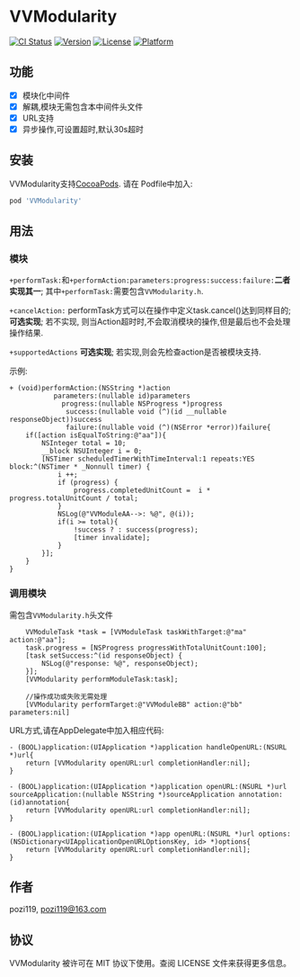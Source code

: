 # VVModularity

[![CI Status](https://img.shields.io/travis/pozi119/VVModularity.svg?style=flat)](https://travis-ci.org/pozi119/VVModularity)
[![Version](https://img.shields.io/cocoapods/v/VVModularity.svg?style=flat)](https://cocoapods.org/pods/VVModularity)
[![License](https://img.shields.io/cocoapods/l/VVModularity.svg?style=flat)](https://cocoapods.org/pods/VVModularity)
[![Platform](https://img.shields.io/cocoapods/p/VVModularity.svg?style=flat)](https://cocoapods.org/pods/VVModularity)

## 功能

* [x] 模块化中间件
* [x] 解耦,模块无需包含本中间件头文件
* [x] URL支持
* [x] 异步操作,可设置超时,默认30s超时

## 安装

VVModularity支持[CocoaPods](https://cocoapods.org). 请在 Podfile中加入:

```ruby
pod 'VVModularity'
```

## 用法
### 模块
`+performTask:`和`+performAction:parameters:progress:success:failure:`**二者实现其一**; 其中`+performTask:`需要包含`VVModularity.h`.

`+cancelAction:` performTask方式可以在操作中定义task.cancel()达到同样目的; **可选实现**; 若不实现, 则当Action超时时,不会取消模块的操作,但是最后也不会处理操作结果.

`+supportedActions` **可选实现**; 若实现,则会先检查action是否被模块支持.

示例:
```objc
+ (void)performAction:(NSString *)action
           parameters:(nullable id)parameters
             progress:(nullable NSProgress *)progress
              success:(nullable void (^)(id __nullable responseObject))success
              failure:(nullable void (^)(NSError *error))failure{
    if([action isEqualToString:@"aa"]){
        NSInteger total = 10;
        __block NSUInteger i = 0;
        [NSTimer scheduledTimerWithTimeInterval:1 repeats:YES block:^(NSTimer * _Nonnull timer) {
            i ++;
            if (progress) {
                progress.completedUnitCount =  i * progress.totalUnitCount / total;
            }
            NSLog(@"VVModuleAA-->: %@", @(i));
            if(i >= total){
                !success ? : success(progress);
                [timer invalidate];
            }
        }];
    }
}
```

### 调用模块
需包含`VVModularity.h`头文件
```objc
    VVModuleTask *task = [VVModuleTask taskWithTarget:@"ma" action:@"aa"];
    task.progress = [NSProgress progressWithTotalUnitCount:100];
    [task setSuccess:^(id responseObject) {
        NSLog(@"response: %@", responseObject);
    }];
    [VVModularity performModuleTask:task];
    
    //操作成功或失败无需处理
    [VVModularity performTarget:@"VVModuleBB" action:@"bb" parameters:nil]
```
URL方式,请在AppDelegate中加入相应代码:
```objc
- (BOOL)application:(UIApplication *)application handleOpenURL:(NSURL *)url{
    return [VVModularity openURL:url completionHandler:nil];
}

- (BOOL)application:(UIApplication *)application openURL:(NSURL *)url sourceApplication:(nullable NSString *)sourceApplication annotation:(id)annotation{
    return [VVModularity openURL:url completionHandler:nil];
}

- (BOOL)application:(UIApplication *)app openURL:(NSURL *)url options:(NSDictionary<UIApplicationOpenURLOptionsKey, id> *)options{
    return [VVModularity openURL:url completionHandler:nil];
}
```

## 作者

pozi119, pozi119@163.com

## 协议

VVModularity 被许可在 MIT 协议下使用。查阅 LICENSE 文件来获得更多信息。
